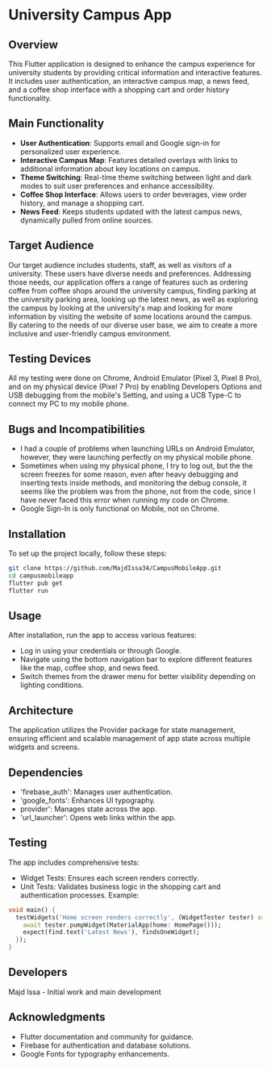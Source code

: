 # University Campus App

## Overview
This Flutter application is designed to enhance the campus experience for university students by providing critical information and interactive features. It includes user authentication, an interactive campus map, a news feed, and a coffee shop interface with a shopping cart and order history functionality.

## Main Functionality
- **User Authentication**: Supports email and Google sign-in for personalized user experience.
- **Interactive Campus Map**: Features detailed overlays with links to additional information about key locations on campus.
- **Theme Switching**: Real-time theme switching between light and dark modes to suit user preferences and enhance accessibility.
- **Coffee Shop Interface**: Allows users to order beverages, view order history, and manage a shopping cart.
- **News Feed**: Keeps students updated with the latest campus news, dynamically pulled from online sources.

## Target Audience
Our target audience includes students, staff, as well as visitors of a university. These users have diverse needs and preferences. Addressing those needs, our application offers a range of features such as ordering coffee from coffee shops around the university campus, finding parking at the university parking area, looking up the latest news, as well as exploring the campus by looking at the university's map and looking for more information by visiting the website of some locations around the campus. By catering to the needs of our diverse user base, we aim to create a more inclusive and user-friendly campus environment.

## Testing Devices
All my testing were done on Chrome, Android Emulator (Pixel 3, Pixel 8 Pro), and on my physical device (Pixel 7 Pro) by enabling Developers Options and USB debugging from the mobile's Setting, and using a UCB Type-C to connect my PC to my mobile phone.

## Bugs and Incompatibilities 
- I had a couple of problems when launching URLs on Android Emulator, however, they were launching perfectly on my physical mobile phone.
- Sometimes when using my physical phone, I try to log out, but the the screen freezes for some reason, even after heavy debugging and inserting texts inside methods, and monitoring the debug console, it seems like the problem was from the phone, not from the code, since I have never faced this error when running my code on Chrome.
- Google Sign-In is only functional on Mobile, not on Chrome.

## Installation
To set up the project locally, follow these steps:
```bash
git clone https://github.com/MajdIssa34/CampusMobileApp.git
cd campusmobileapp
flutter pub get
flutter run
```

## Usage
After installation, run the app to access various features:

- Log in using your credentials or through Google.
- Navigate using the bottom navigation bar to explore different features like the map, coffee shop, and news feed.
- Switch themes from the drawer menu for better visibility depending on lighting conditions.

## Architecture
The application utilizes the Provider package for state management, ensuring efficient and scalable management of app state across multiple widgets and screens.

## Dependencies
- 'firebase_auth': Manages user authentication.
- 'google_fonts': Enhances UI typography.
- provider': Manages state across the app.
- 'url_launcher': Opens web links within the app.

## Testing
The app includes comprehensive tests:

- Widget Tests: Ensures each screen renders correctly.
- Unit Tests: Validates business logic in the shopping cart and authentication processes.
Example:
```dart
void main() {
  testWidgets('Home screen renders correctly', (WidgetTester tester) async {
    await tester.pumpWidget(MaterialApp(home: HomePage()));
    expect(find.text('Latest News'), findsOneWidget);
  });
}
```

## Developers
Majd Issa - Initial work and main development
## Acknowledgments
- Flutter documentation and community for guidance.
- Firebase for authentication and database solutions.
- Google Fonts for typography enhancements.
